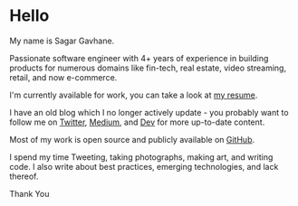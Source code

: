 # Hello

My name is Sagar Gavhane.

Passionate software engineer with 4+ years of experience in building products for numerous domains like fin-tech, real estate, video streaming, retail, and now e-commerce.

I'm currently available for work, you can take a look at [my resume](https://github.com/sagar-gavhane/sagar-gavhane/blob/master/Resume.pdf).

I have an old blog which I no longer actively update - you probably want to follow me on [Twitter](https://twitter.com/sagar_codes), [Medium](https://medium.com/@sagar_gavhane), and [Dev](https://dev.to/sagar) for more up-to-date content.

Most of my work is open source and publicly available on [GitHub](https://github.com/sagar-gavhane).

I spend my time Tweeting, taking photographs, making art, and writing code. I also write about best practices, emerging technologies, and lack thereof.

Thank You

